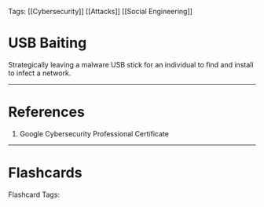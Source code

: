 Tags: [[Cybersecurity]] [[Attacks]] [[Social Engineering]]
# USB Baiting

Strategically leaving a malware USB stick for an individual to find and install to infect a network.

---
# References

1. Google Cybersecurity Professional Certificate

---
# Flashcards

Flashcard Tags: 